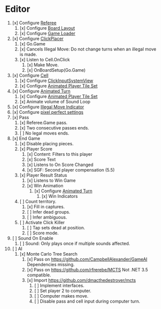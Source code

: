 # Editor

1. [x] Configure [Referee](LudumDare43/Assets/Scripts/Go/Referee.cs)
    1. [x] Configure [Board Layout](LudumDare43/Assets/Scripts/Go/BoardLayout.cs)
    1. [x] Configure [Game Loader](LudumDare43/Assets/Scripts/Go/GameLoader.cs)
1. [x] Configure [ClickPlacer](LudumDare43/Assets/Scripts/Go/ClickPlacer.cs)
    1. [x] Go.Game
    1. [x] Cancels Illegal Move: Do not change turns when an illegal move is made.
    1. [x] Listen to Cell.OnClick
        1. [x] Make Move.
        1. [x] OnBoardSetup(Go.Game)
1. [x] Configure [Cell](LudumDare43/Assets/Scripts/Go/Cell.cs)
    1. [x] Configure [ClickInputSystemView](LudumDare43/Assets/Plugins/UnityToykit/ClickInputSystemView.cs)
    1. [x] Configure [Animated Player Tile Set](LudumDare43/Assets/Scripts/Go/AnimatedPlayerTileSet.cs)
1. [x] Configure [Animated Turn](LudumDare43/Assets/Scripts/Go/AnimatedTurn.cs)
    1. [x] Configure [Animated Player Tile Set](LudumDare43/Assets/Scripts/Go/AnimatedPlayerTileSet.cs)
    1. [x] Animate volume of Sound Loop
1. [x] Configure [Illegal Move Indicator](LudumDare43/Assets/Scripts/Go/IllegalMoveIndicator.cs)
1. [x] Configure [pixel perfect settings](https://hackernoon.com/making-your-pixel-art-game-look-pixel-perfect-in-unity3d-3534963cad1d)
1. [x] Pass
    1. [x] Referee.Game pass.
    1. [x] Two consecutive passes ends.
    1. [ ] No legal moves ends.
1. [x] End Game
    1. [x] Disable placing pieces.
    1. [x] Player Score
        1. [x] Content: Filters to this player
        1. [x] Score Text
        1. [x] Listens to On Score Changed
        1. [x] SGF: Second player compensation (5.5)
    1. [x] Player Result Status
        1. [x] Listens to Win Game
        1. [x] Win Animation
            1. [x] Configure [Animated Turn](LudumDare43/Assets/Scripts/Go/AnimatedTurn.cs)
                1. [x] Win Indicators
    1. [ ] Count territory.
        1. [x] Fill in captures.
        1. [ ] Infer dead groups.
        1. [ ] Infer ambiguous.
    1. [ ] Activate Click Killer
        1. [ ] Tap sets dead at position.
        1. [ ] Score mode.
1. [ ] Sound On Enable
    1. [ ] Sound: Only plays once if multiple sounds affected.
1. [ ] AI
    1. [x] Monte Carlo Tree Search
        1. [x] Pass on <https://github.com/CampbellAlexander/GameAI> Dependencies missing.
        1. [x] Pass on <https://github.com/rfrerebe/MCTS> Not .NET 3.5 compatible.
        1. [x] Import <https://github.com/dmacthedestroyer/mcts>
            1. [ ] Implement interfaces.
            1. [ ] Set player 2 to computer.
            1. [ ] Computer makes move.
            1. [ ] Disable pass and cell input during computer turn.

